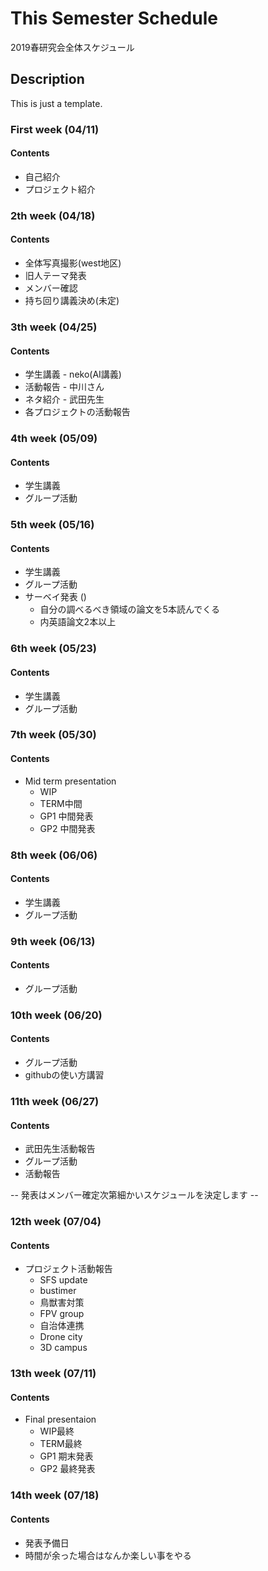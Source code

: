 # This Semester Schedule
2019春研究会全体スケジュール

## Description
This is just a template. 

### First week (04/11)
#### Contents 
- 自己紹介
- プロジェクト紹介

### 2th week (04/18)
#### Contents 
- 全体写真撮影(west地区)
- 旧人テーマ発表
- メンバー確認
- 持ち回り講義決め(未定)

### 3th week (04/25)
#### Contents 
- 学生講義 - neko(AI講義)
- 活動報告 - 中川さん
- ネタ紹介 - 武田先生
- 各プロジェクトの活動報告

### 4th week (05/09)
#### Contents 
- 学生講義
- グループ活動

### 5th week (05/16)
#### Contents 
- 学生講義
- グループ活動
- サーベイ発表 ()
  - 自分の調べるべき領域の論文を5本読んでくる
  - 内英語論文2本以上

### 6th week (05/23)
#### Contents 
- 学生講義
- グループ活動

### 7th week (05/30)
#### Contents 
- Mid term presentation
  - WIP
  - TERM中間
  - GP1 中間発表
  - GP2 中間発表

### 8th week (06/06)
#### Contents 
- 学生講義
- グループ活動

### 9th week (06/13)
#### Contents 
- グループ活動

### 10th week (06/20)
#### Contents 
- グループ活動
- githubの使い方講習

### 11th week (06/27)
#### Contents 
- 武田先生活動報告
- グループ活動
- 活動報告

-- 発表はメンバー確定次第細かいスケジュールを決定します --

### 12th week (07/04)
#### Contents 
- プロジェクト活動報告
  - SFS update
  - bustimer
  - 鳥獣害対策
  - FPV group
  - 自治体連携
  - Drone city
  - 3D campus

### 13th week (07/11)
#### Contents 
- Final presentaion
  - WIP最終
  - TERM最終
  - GP1 期末発表
  - GP2 最終発表

### 14th week (07/18)
#### Contents 
- 発表予備日
- 時間が余った場合はなんか楽しい事をやる
